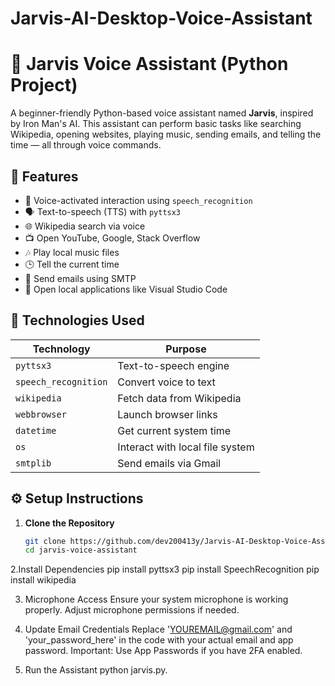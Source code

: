 # Jarvis-AI-Desktop-Voice-Assistant
# 🤖 Jarvis Voice Assistant (Python Project)

A beginner-friendly Python-based voice assistant named **Jarvis**, inspired by Iron Man's AI. This assistant can perform basic tasks like searching Wikipedia, opening websites, playing music, sending emails, and telling the time — all through voice commands.

## 🚀 Features

- 🎤 Voice-activated interaction using `speech_recognition`
- 🗣 Text-to-speech (TTS) with `pyttsx3`
- 🌐 Wikipedia search via voice
- 📺 Open YouTube, Google, Stack Overflow
- 🎶 Play local music files
- 🕒 Tell the current time
- 📧 Send emails using SMTP
- 📁 Open local applications like Visual Studio Code

## 🧠 Technologies Used

| Technology        | Purpose                           |
|-------------------|------------------------------------|
| `pyttsx3`         | Text-to-speech engine              |
| `speech_recognition` | Convert voice to text          |
| `wikipedia`       | Fetch data from Wikipedia          |
| `webbrowser`      | Launch browser links               |
| `datetime`        | Get current system time            |
| `os`              | Interact with local file system    |
| `smtplib`         | Send emails via Gmail              |

## ⚙️ Setup Instructions

1. **Clone the Repository**
   ```bash
   git clone https://github.com/dev200413y/Jarvis-AI-Desktop-Voice-Assistant.git
   cd jarvis-voice-assistant
2.Install Dependencies
  pip install pyttsx3
  pip install SpeechRecognition
  pip install wikipedia   

3. Microphone Access
   Ensure your system microphone is working properly.
   Adjust microphone permissions if needed.


4. Update Email Credentials
   Replace 'YOUREMAIL@gmail.com' and 'your_password_here' in the code with your actual email and app password.
   Important: Use App Passwords if you have 2FA enabled.

5. Run the Assistant
   python jarvis.py. 
